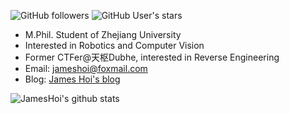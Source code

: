 ![GitHub followers](https://img.shields.io/github/followers/jameshoi?style=social)   ![GitHub User's stars](https://img.shields.io/github/stars/jameshoi?style=social)
- M.Phil. Student of Zhejiang University
- Interested in Robotics and Computer Vision
- Former CTFer@天枢Dubhe, interested in Reverse Engineering
- Email: jameshoi@foxmail.com
- Blog: [James Hoi's blog](https://jameshoi.github.io)

![JamesHoi's github stats](https://github-readme-stats.vercel.app/api?username=JamesHoi&show_icons=true)  
